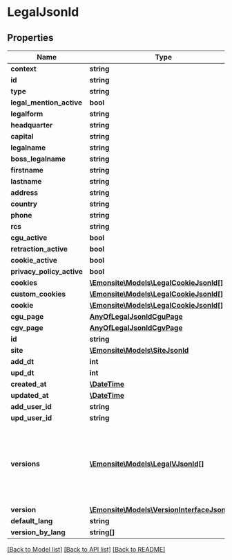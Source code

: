 # LegalJsonld

## Properties
Name | Type | Description | Notes
------------ | ------------- | ------------- | -------------
**context** | **string** |  | [optional] 
**id** | **string** |  | [optional] 
**type** | **string** |  | [optional] 
**legal_mention_active** | **bool** |  | [optional] 
**legalform** | **string** | TODO enum | [optional] 
**headquarter** | **string** |  | [optional] 
**capital** | **string** |  | [optional] 
**legalname** | **string** |  | [optional] 
**boss_legalname** | **string** |  | [optional] 
**firstname** | **string** |  | [optional] 
**lastname** | **string** |  | [optional] 
**address** | **string** |  | [optional] 
**country** | **string** |  | [optional] 
**phone** | **string** |  | [optional] 
**rcs** | **string** |  | [optional] 
**cgu_active** | **bool** |  | [optional] 
**retraction_active** | **bool** |  | [optional] 
**cookie_active** | **bool** |  | [optional] 
**privacy_policy_active** | **bool** |  | [optional] 
**cookies** | [**\Emonsite\Models\LegalCookieJsonld[]**](LegalCookieJsonld.md) |  | [optional] 
**custom_cookies** | [**\Emonsite\Models\LegalCookieJsonld[]**](LegalCookieJsonld.md) |  | [optional] 
**cookie** | [**\Emonsite\Models\LegalCookieJsonld[]**](LegalCookieJsonld.md) |  | [optional] 
**cgu_page** | [**AnyOfLegalJsonldCguPage**](AnyOfLegalJsonldCguPage.md) |  | [optional] 
**cgv_page** | [**AnyOfLegalJsonldCgvPage**](AnyOfLegalJsonldCgvPage.md) |  | [optional] 
**id** | **string** |  | [optional] 
**site** | [**\Emonsite\Models\SiteJsonld**](SiteJsonld.md) |  | [optional] 
**add_dt** | **int** |  | [optional] 
**upd_dt** | **int** |  | [optional] 
**created_at** | [**\DateTime**](\DateTime.md) |  | [optional] 
**updated_at** | [**\DateTime**](\DateTime.md) |  | [optional] 
**add_user_id** | **string** |  | [optional] 
**upd_user_id** | **string** |  | [optional] 
**versions** | [**\Emonsite\Models\LegalVJsonld[]**](LegalVJsonld.md) | IMPLEMENTEZ le mapping dans l&#x27;entity TODO trouver comment le faire dynamiquement avec un listener doctrine | [optional] 
**version** | [**\Emonsite\Models\VersionInterfaceJsonld[]**](VersionInterfaceJsonld.md) |  | [optional] 
**default_lang** | **string** |  | [optional] 
**version_by_lang** | **string[]** |  | [optional] 

[[Back to Model list]](../../README.md#documentation-for-models) [[Back to API list]](../../README.md#documentation-for-api-endpoints) [[Back to README]](../../README.md)

